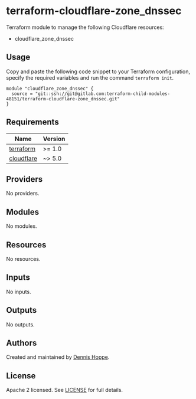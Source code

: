 # terraform-cloudflare-zone_dnssec

Terraform module to manage the following Cloudflare resources:

* cloudflare_zone_dnssec

## Usage

Copy and paste the following code snippet to your Terraform configuration,
specify the required variables and run the command `terraform init`.

```hcl
module "cloudflare_zone_dnssec" {
  source = "git::ssh://git@gitlab.com:terraform-child-modules-48151/terraform-cloudflare-zone_dnssec.git"
}
```

<!-- BEGIN_TF_DOCS -->
## Requirements

| Name | Version |
|------|---------|
| <a name="requirement_terraform"></a> [terraform](#requirement\_terraform) | >= 1.0 |
| <a name="requirement_cloudflare"></a> [cloudflare](#requirement\_cloudflare) | ~> 5.0 |

## Providers

No providers.

## Modules

No modules.

## Resources

No resources.

## Inputs

No inputs.

## Outputs

No outputs.
<!-- END_TF_DOCS -->

## Authors

Created and maintained by [Dennis Hoppe](https://gitlab.com/dhoppeIT).

## License

Apache 2 licensed. See [LICENSE](LICENSE) for full details.
